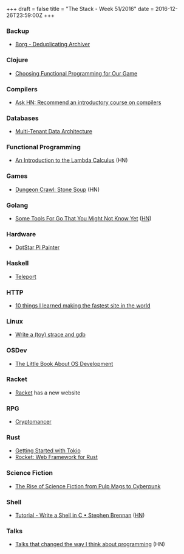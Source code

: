 +++
draft = false
title = "The Stack - Week 51/2016"
date = 2016-12-26T23:59:00Z
+++


### Backup

 - [Borg - Deduplicating Archiver][Borgdocumentationborgdeduplicatingarchiver109documentation]

[Borgdocumentationborgdeduplicatingarchiver109documentation]: https://borgbackup.readthedocs.io/en/stable/



### Clojure

 - [Choosing Functional Programming for Our Game][Choosingfunctionalprogrammingforourgamemooistudios]

[Choosingfunctionalprogrammingforourgamemooistudios]: https://mooistudios.com/2016/12/19/choosing-functional-programming-game/



### Compilers

 - [Ask HN: Recommend an introductory course on compilers][Askhnrecommendanintroductorycourseoncompilershackernews]

[Askhnrecommendanintroductorycourseoncompilershackernews]: https://news.ycombinator.com/item?id=13255868



### Databases

 - [Multi-Tenant Data Architecture][Multitenantdataarchitecture]

[Multitenantdataarchitecture]: https://msdn.microsoft.com/en-us/library/aa479086.aspx



### Functional Programming

 - [An Introduction to the Lambda Calculus][Anintroductiontothelambdacalculushackernews] (HN)

[Anintroductiontothelambdacalculushackernews]: https://news.ycombinator.com/item?id=13258037



### Games

 - [Dungeon Crawl: Stone Soup][Dungeoncrawlstonesouphackernews] (HN)

[Dungeoncrawlstonesouphackernews]: https://news.ycombinator.com/item?id=13126045



### Golang

 - [Some Tools For Go That You Might Not Know Yet][Sometoolsforgothatyoumightnotknowyet] ([HN][Sometoolsforgolangthatyoumightnotknowyethackernews])

[Sometoolsforgolangthatyoumightnotknowyethackernews]: https://news.ycombinator.com/item?id=13154106
[Sometoolsforgothatyoumightnotknowyet]: https://blog.gopheracademy.com/advent-2016/some-tools-for-go-that-you-might-not-know-yet/



### Hardware

 - [DotStar Pi Painter][Overviewdotstarpipainteradafruitlearningsystem]

[Overviewdotstarpipainteradafruitlearningsystem]: https://learn.adafruit.com/dotstar-pi-painter



### Haskell

 - [Teleport][haskellteleport]

[haskellteleport]: http://bollu.github.io/teleport/



### HTTP

 - [10 things I learned making the fastest site in the world][10thingsilearnedmakingthefastestsiteintheworld]

[10thingsilearnedmakingthefastestsiteintheworld]: https://hackernoon.com/10-things-i-learned-making-the-fastest-site-in-the-world-18a0e1cdf4a7#.nm1k15gv6



### Linux

 - [Write a (toy) strace and gdb][Writeatoystraceandgdbjavierhonduvillacoto]

[Writeatoystraceandgdbjavierhonduvillacoto]: http://hondu.co/blog/write-a-strace-and-gdb



### OSDev

 - [The Little Book About OS Development][Thelittlebookaboutosdevelopmentfeederiocom]

[Thelittlebookaboutosdevelopmentfeederiocom]: http://feederio.com/book/37/the-little-book-about-os-development



### Racket

 - [Racket][Racket] has a new website

[Racket]: http://racket-lang.org/



### RPG

 - [Cryptomancer][Fatalfriendscryptomancer]

[Fatalfriendscryptomancer]: http://projects.inklesspen.com/fatal-and-friends/binarydoubts/cryptomancer/



### Rust

 - [Getting Started with Tokio][Gettingstartedwithtokio]
 - [Rocket: Web Framework for Rust][Rocketwebframeworkforrust]

[Gettingstartedwithtokio]: https://lukesteensen.com/2016/12/getting-started-with-tokio/
[Rocketwebframeworkforrust]: https://rocket.rs/



### Science Fiction

 - [The Rise of Science Fiction from Pulp Mags to Cyberpunk][Theriseofsciencefictionfrompulpmagstocyberpunk]

[Theriseofsciencefictionfrompulpmagstocyberpunk]: https://electricliterature.com/the-rise-of-science-fiction-from-pulp-mags-to-cyberpunk-e00f6efdcab0#.z6kfzxgyb



### Shell

 - [Tutorial - Write a Shell in C • Stephen Brennan][Tutorialwriteashellincstephenbrennan] ([HN][Writeashellinc2015hackernews])

[Writeashellinc2015hackernews]: https://news.ycombinator.com/item?id=13112589
[Tutorialwriteashellincstephenbrennan]: https://brennan.io/2015/01/16/write-a-shell-in-c/



### Talks

 - [Talks that changed the way I think about programming][Talksthatchangedthewayithinkaboutprogramminghackernews] (HN)

[Talksthatchangedthewayithinkaboutprogramminghackernews]: https://news.ycombinator.com/item?id=13128989



